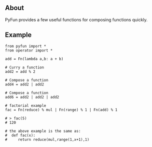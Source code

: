 About
-----

PyFun provides a few useful functions for composing functions quickly.

Example
-------

    from pyfun import *
    from operator import *

    add = Fn(lambda a,b: a + b)

    # Curry a function
    add2 = add % 2

    # Compose a function
    add4 = add2 | add2

    # Compose a function
    add6 = add2 | add2 | add2

    # factorial example
    fac = Fn(reduce) % mul | Fn(range) % 1 | Fn(add) % 1
       
    # > fac(5)
    # 120

    # the above example is the same as:
    #  def fac(x): 
    #     return reduce(mul,range(1,x+1),1)

